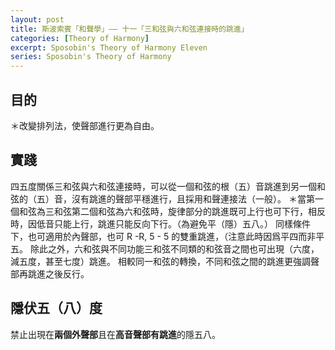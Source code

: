```yaml
---
layout: post
title: 斯波索賓「和聲學」—— 十一「三和弦與六和弦連接時的跳進」
categories: [Theory of Harmony]
excerpt: Sposobin's Theory of Harmony Eleven
series: Sposobin's Theory of Harmony
---
```

## 目的

＊改變排列法，使聲部進行更為自由。

## 實踐

四五度關係三和弦與六和弦連接時，可以從一個和弦的根（五）音跳進到另一個和弦的（五）音，沒有跳進的聲部平穩進行，且採用和聲連接法（一般）。
＊當第一個和弦為三和弦第二個和弦為六和弦時，旋律部分的跳進既可上行也可下行，相反時，因低音只能上行，跳進只能反向下行。（為避免平（隱）五八。）
同樣條件下，也可適用於內聲部，也可 R -R, 5 - 5 的雙重跳進，（注意此時因爲平四而非平五。
除此之外，六和弦與不同功能三和弦不同類的和弦音之間也可出現（六度，減五度，甚至七度）跳進。
相較同一和弦的轉換，不同和弦之間的跳進更強調聲部再跳進之後反行。

## 隱伏五（八）度

禁止出現在**兩個外聲部**且在**高音聲部有跳進**的隱五八。